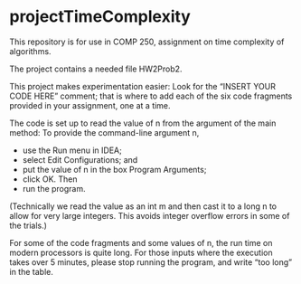 # projectTimeComplexity
This repository is for use in COMP 250, assignment on time complexity of algorithms.

The project contains a needed file HW2Prob2.

This project makes experimentation easier: Look for the “INSERT YOUR CODE HERE” comment; 
that is where to add each of the six code fragments provided in your assignment, one at a time.

The code is set up to read the value of n from the argument of the main method:
To provide the command-line argument n, 

* use the Run menu in IDEA;
* select Edit Configurations; and
* put the value of n in the box Program Arguments;
* click OK. Then
* run the program.

(Technically we read the value as an int m and then cast it to a long n to allow for very large integers.
This avoids integer overflow errors in some of the trials.)

For some of the code fragments and some values of n, the run time on modern processors is quite long.
For those inputs where the execution takes over 5 minutes, please stop running the program, 
and write “too long” in the table.


